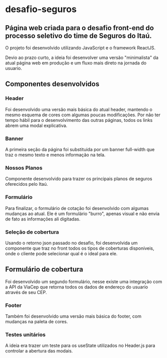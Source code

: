 # desafio-seguros

## Página web criada para o desafio front-end do processo seletivo do time de Seguros do Itaú. 

O projeto foi desenvolvido utilizando JavaScript  e o framework ReactJS.

Devio ao prazo curto, a ideia foi desenvolver uma versão "minimalista" da atual página web em produção e um fluxo mais direto na jornada do usuario. 

## Componentes desenvolvidos

### Header
Foi desenvolvido uma versão mais básica do atual header, mantendo o mesmo esquema de cores com algumas poucas modificações. Por não ter tempo hábil para o desenvolvimento das outras páginas, todos os links abrem uma modal explicativa. 

### Banner 
A primeira seção da página foi substituida por um banner full-width que traz o mesmo texto e menos informação na tela. 

### Nossos Planos 
Componente desenvolvido para trazer os principais planos de seguros oferecidos pelo Itaú.

### Formulário 
Para finalizar, o formulário de cotação foi desenvolvido com algumas mudanças ao atual. Ele é um formulário "burro", apenas visual e não envia de fato as informações ali digitadas. 

### Seleção de cobertura 
Usando o retorno json passado no desafio, foi desenvolvida um componente que traz no front todos os tipos de coberturas disponíveis, onde o cliente pode selecionar qual é o ideal para ele.

## Formulário de cobertura 
Foi desenvolvido um segundo formulário, nesse existe uma integração com a API da ViaCep que retorna todos os dados de endereço do usuario através de seu CEP. 

### Footer 
Também foi desenvolvido uma versão mais básica do footer, com mudanças na paleta de cores.

### Testes unitários 
A ideia era trazer um teste para os useState utilizados no Header.js para controlar a abertura das modais. 
